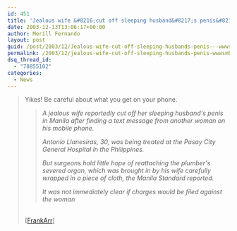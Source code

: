 ```yaml
---
id: 451
title: 'Jealous wife &#8216;cut off sleeping husband&#8217;s penis&#8217; &#8211; www.smh.com.au'
date: 2003-12-13T13:06:17+00:00
author: Merill Fernando
layout: post
guid: /post/2003/12/Jealous-wife-cut-off-sleeping-husbands-penis---wwwsmhcomau.aspx
permalink: /2003/12/jealous-wife-cut-off-sleeping-husbands-penis-wwwsmhcomau/
dsq_thread_id:
  - "78855102"
categories:
  - News
---
```

<body xmlns="http://www.w3.org/1999/xhtml">
    <div class="Section1">
        <blockquote style='margin-top:5.0pt;margin-bottom:5.0pt'> 
        <p>
            Yikes! Be careful about what you get on your phone.
        </p>
        <blockquote style='margin-top:5.0pt;margin-right:0in;margin-bottom:5.0pt'> 
        <p>
            <em><i>A jealous wife reportedly cut off her sleeping husband's penis in Manila after
            finding a text message from another woman on his mobile phone.</i></em>
        </p>
        <p>
            <em><i>Antonio Llanesiras, 30, was being treated at the Pasay City General Hospital
            in the Philippines.</i></em>
        </p>
        <p>
            <em><i>But surgeons hold little hope of reattaching the plumber's severed organ, which
            was brought in by his wife carefully wrapped in a piece of cloth, the Manila Standard
            reported.</i></em>
        </p>
        <p>
            <em><i>It was not immediately clear if charges would be filed against the woman</i></em>
        </p>
        </blockquote> 
        <p class="MsoNormal">
            <br />
            [<a href="http://www.smh.com.au/articles/2003/12/12/1071125649044.html">FrankArr</a>]
        </p>
        </blockquote>
    </div>
</body>
